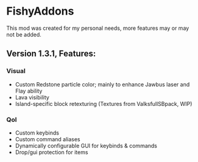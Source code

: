 # FishyAddons

This mod was created for my personal needs, more features may or may not be added.

## **Version 1.3.1, Features:** 

### Visual
- Custom Redstone particle color; mainly to enhance Jawbus laser and Flay ability
- Lava visibility
- Island-specific block retexturing (Textures from ValksfullSBpack, WIP)

### Qol
- Custom keybinds
- Custom command aliases
- Dynamically configurable GUI for keybinds & commands
- Drop/gui protection for items
